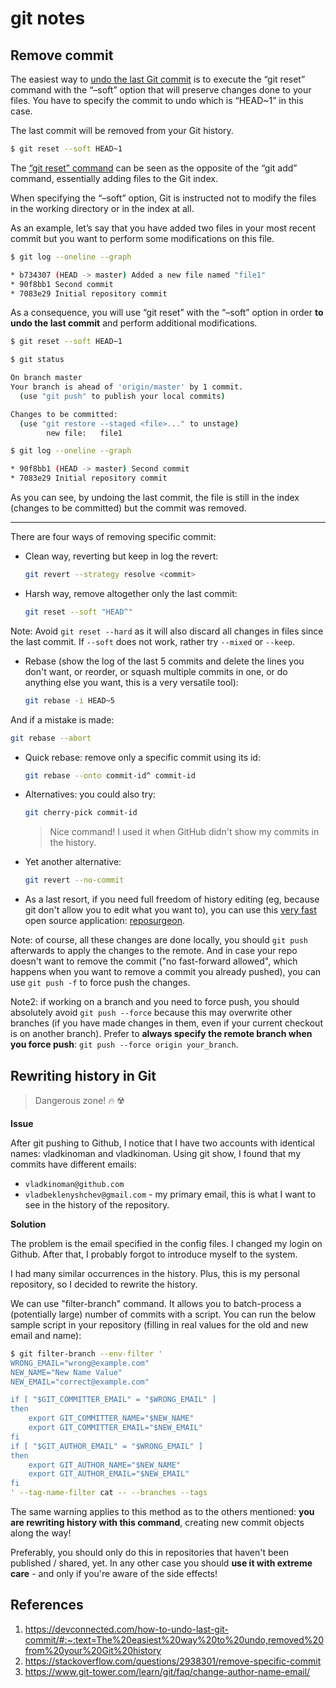 # git notes

## Remove commit

The easiest way to <u>undo the last Git commit</u> is to execute the “git reset” command with the “–soft” option that will preserve changes done to your files. You have to specify the commit to undo which is “HEAD~1” in this case.

The last commit will be removed from your Git history.

```bash
$ git reset --soft HEAD~1
```

The [“git reset” command](https://git-scm.com/docs/git-reset) can be seen as the opposite of the “git add” command, essentially adding files to the Git index.

When specifying the “–soft” option, Git is instructed not to modify the files in the working directory or in the index at all.

As an example, let’s say that you have added two files in your most recent commit but you want to perform some modifications on this file.

```bash
$ git log --oneline --graph

* b734307 (HEAD -> master) Added a new file named "file1"
* 90f8bb1 Second commit
* 7083e29 Initial repository commit
```

As a consequence, you will use “git reset” with the “–soft” option in order **to undo the last commit** and perform additional modifications.

```bash
$ git reset --soft HEAD~1

$ git status

On branch master
Your branch is ahead of 'origin/master' by 1 commit.
  (use "git push" to publish your local commits)

Changes to be committed:
  (use "git restore --staged <file>..." to unstage)
        new file:   file1

$ git log --oneline --graph

* 90f8bb1 (HEAD -> master) Second commit
* 7083e29 Initial repository commit
```

As you can see, by undoing the last commit, the file is still in the index (changes to be committed) but the commit was removed.

---

There are four ways of removing specific commit:

- Clean way, reverting but keep in log the revert:

  ```bash
  git revert --strategy resolve <commit>
  ```

- Harsh way, remove altogether only the last commit:

  ```bash
  git reset --soft "HEAD^"
  ```

Note: Avoid `git reset --hard` as it will also discard all changes in files since the last commit. If `--soft` does not work, rather try `--mixed` or `--keep`.

- Rebase (show the log of the last 5 commits and delete the lines you don't want, or reorder, or squash multiple commits in one, or do anything else you want, this is a very versatile tool):

  ```bash
  git rebase -i HEAD~5
  ```

And if a mistake is made:

```bash
git rebase --abort
```

- Quick rebase: remove only a specific commit using its id:

  ```bash
  git rebase --onto commit-id^ commit-id
  ```

- Alternatives: you could also try:

  ```bash
  git cherry-pick commit-id
  ```

  > Nice command! I used it when GitHub didn't show my commits in the history.

- Yet another alternative:

  ```bash
  git revert --no-commit
  ```

- As a last resort, if you need full freedom of history editing (eg, because git don't allow you to edit what you want to), you can use this [very fast](http://esr.ibiblio.org/?p=4861) open source application: [reposurgeon](http://www.catb.org/esr/reposurgeon/).

Note: of course, all these changes are done locally, you should `git push` afterwards to apply the changes to the remote. And in case your repo doesn't want to remove the commit ("no fast-forward allowed", which happens when you want to remove a commit you already pushed), you can use `git push -f` to force push the changes.

Note2: if working on a branch and you need to force push, you should absolutely avoid `git push --force` because this may overwrite other branches (if you have made changes in them, even if your current checkout is on another branch). Prefer to **always specify the remote branch when you force push**: `git push --force origin your_branch`.

## Rewriting history in Git

> Dangerous zone! :fire: :radioactive:

**Issue**

After git pushing to Github, I notice that I have two accounts with identical names: vladkinoman and vladkinoman. Using git show, I found that my commits have different emails:

- `vladkinoman@github.com`
- `vladbeklenyshchev@gmail.com` - my primary email, this is what I want to see in the history of the repository.

**Solution**

The problem is the email specified in the config files. I changed my login on Github. After that, I probably forgot to introduce myself to the system.

I had many similar occurrences in the history. Plus, this is my personal repository, so I decided to rewrite the history.

We can use "filter-branch" command. It allows you to batch-process a (potentially large) number of commits with a script. You can run the below sample script in your repository (filling in real values for the old and new email and name):

```bash
$ git filter-branch --env-filter '
WRONG_EMAIL="wrong@example.com"
NEW_NAME="New Name Value"
NEW_EMAIL="correct@example.com"

if [ "$GIT_COMMITTER_EMAIL" = "$WRONG_EMAIL" ]
then
    export GIT_COMMITTER_NAME="$NEW_NAME"
    export GIT_COMMITTER_EMAIL="$NEW_EMAIL"
fi
if [ "$GIT_AUTHOR_EMAIL" = "$WRONG_EMAIL" ]
then
    export GIT_AUTHOR_NAME="$NEW_NAME"
    export GIT_AUTHOR_EMAIL="$NEW_EMAIL"
fi
' --tag-name-filter cat -- --branches --tags
```

The same warning applies to this method as to the others mentioned: **you are rewriting history with this command**, creating new commit objects along the way!

Preferably, you should only do this in repositories that haven't been published / shared, yet. In any other case you should **use it with extreme care** - and only if you're aware of the side effects!

## References

1. https://devconnected.com/how-to-undo-last-git-commit/#:~:text=The%20easiest%20way%20to%20undo,removed%20from%20your%20Git%20history
2. https://stackoverflow.com/questions/2938301/remove-specific-commit
3. https://www.git-tower.com/learn/git/faq/change-author-name-email/